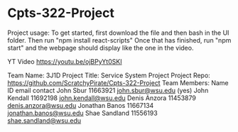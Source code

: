 # Cpts-322-Project
Project usage:
To get started, first download the file and then bash in the UI folder.
Then run "npm install react-scripts"
Once that has finished, run "npm start" and the webpage should display like the one in the video.

YT Video https://youtu.be/ojBPyYt0SKI


Team Name: 3J1D
Project Title: Service System Project
Project Repo: https://github.com/ScratchyPirate/Cpts-322-Project
Team Members:
Name              ID          email                  contact
John Sbur         11663921    john.sbur@wsu.edu      (yes)
John Kendall      11692198    john.kendall@wsu.edu
Denis Anzora      11453879    denis.anzora@wsu.edu
Jonathan Banos    11667134    jonathan.banos@wsu.edu
Shae Sandland     11556193    shae.sandland@wsu.edu                 
